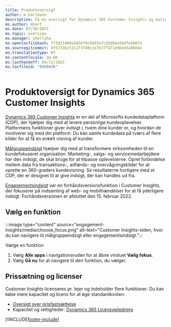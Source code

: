 ```yaml
---
title: Produktoversigt
author: m-hartmann
description: Få en oversigt for Dynamics 365 Customer Insights og mulighederne.
ms.author: mhart
ms.date: 07/30/2021
ms.topic: overview
ms.manager: shellyha
ms.openlocfilehash: ff3d23d00a565bf9e5693e7cd5db644ddfe4887e
ms.sourcegitcommit: 9f6733b2f2c273748c1e7b77f871e9b4e5a8666e
ms.translationtype: HT
ms.contentlocale: da-DK
ms.lasthandoff: 04/11/2022
ms.locfileid: "8560426"
---
```

# <a name="product-overview-for-dynamics-365-customer-insights"></a>Produktoversigt for Dynamics 365 Customer Insights

[Dynamics 365 Customer Insights](https://dynamics.microsoft.com/ai/customer-insights/) er en del af Microsofts kundedataplatform (CDP), der hjælper dig med at levere personlige kundeoplevelser. Platformens funktioner giver indsigt i, hvem dine kunder er, og hvordan de involverer sig med din platform. Du kan samle kundedata på tværs af flere kilder for at få en enkelt visning af kunder.

[Målgruppeindsigt](audience-insights/overview.md) hjælper dig med at transformere virksomheden til en kundefokuseret organisation. Marketing-, salgs- og servicemedarbejdere har den indsigt, de skal bruge for at tilpasse oplevelserne. Opret forbindelse mellem data fra transaktions-, adfærds- og overvågningskilder for at oprette en 360-graders kundevisning. Se resultaterne hurtigere med et CDP, der er designet til at give indsigt, der kan handles ud fra. 

[Engagementsindsigt](engagement-insights/overview.md) var en forhåndsversionsfunktion i Customer Insights, der fokuserer på indsamling af web- og mobilhændelser for at få yderligere indsigt. Forhåndsversionen er afsluttet den 15. februar 2022.
 
## <a name="choose-a-capability"></a>Vælg en funktion

:::image type="content" source="engagement-insights/media/choose_focus.png" alt-text="Customer Insights-siden, hvor du kan navigere til målgruppeindsigt eller engagementsindsigt.":::

Vælge en funktion

1. Vælg **Alle apps** i navigationsruden for at åbne vinduet **Vælg fokus**.
1. Vælg **Gå nu** for at navigere til den funktion, du vælger.

## <a name="pricing-and-licensing"></a>Prissætning og licenser

Customer Insights licenseres pr. lejer og indeholder flere funktioner. Du kan købe mere kapacitet og licens for at øge standardkvoten. 
- [Oversigt over prisfastsættelse](https://dynamics.microsoft.com/ai/customer-insights/pricing/)
- Kapacitet og rettigheder: [Dynamics 365 Licensvejledning](https://go.microsoft.com/fwlink/?LinkId=866544)

[!INCLUDE[footer-include](includes/footer-banner.md)]
